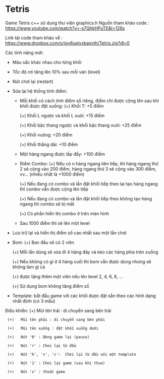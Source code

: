 # Tetris

Game Tetris c++ sử dụng thư viện graphics.h
Nguồn tham khảo code : https://www.youtube.com/watch?v=-s7QhkHPuTE&t=126s

Link tải code tham khảo về : https://www.dropbox.com/s/jgv6ueivxkapvth/Tetris.zip?dl=0

Các tính năng mới:
* Màu sắc khác nhau cho từng khối
* Tốc độ rơi tăng lên 10% sau mỗi ván (level)
* Nút chơi lại (restart)
* Sửa lại hệ thống tính điểm:
  - Mỗi khối có cách tính điểm số riêng, điểm chỉ được cộng lên sau khi khối được đặt xuống:
     (+)   Khối T: +5 điểm
    
     (+)   Khối L ngược và khối L xuôi: +15 điểm
    
     (+)   Khối bậc thang ngược và khối bậc thang xuôi: +25 điểm
    
     (+)   Khối vuông: +20 điểm
    
     (+)   Khối thẳng dài: +10 điểm
    
  - Một hàng ngang được lấp đầy: +100 điểm
  - Điểm Combo:
     (+)   Nếu có n hàng ngang liên tiếp, thì hàng ngang thứ 2 sẽ cộng vào 200 điểm, hàng ngang thứ 3 sẽ cộng vào 300 điểm, vv... (nhiều nhất là +1000 điểm)
    
     (+)   Nếu đang có combo và lần đặt khối tiếp theo lại tạo hàng ngang thì combo vẫn được cộng lên tiếp
    
     (+)   Nếu đang có combo và lần đặt khối tiếp theo không tạo hàng ngang thì combo sẽ bị mất
    
     (+)   Có phần hiển thị combo ở trên màn hình
    
  - Sau 1000 điểm thì sẽ lên một level

* Lưu trữ lại và hiển thị điểm số cao nhất sau một lần chơi
  
* Bom:
     (+)   Ban đầu sẽ có 2 viên
  
     (+)   Mỗi lần dùng sẽ xóa đi 4 hàng đáy và kéo các hàng phía trên xuống
  
     (+)   Nếu không có gì ở 4 hàng cuối thì bom vẫn được dùng nhưng sẽ không làm gì cả
  
     (+)   được tặng thêm một viên nếu lên level 2, 4, 6, 8, ...
  
     (+)   Sử dụng bom không tăng điểm số
  
* Template: bắt đầu game với các khối được đặt sẵn theo các hình dạng nhất định (có 3 mẫu)


Điều khiển:
     (+)   Mũi tên trái : di chuyển sang bên trái
     
     (+)   Mũi tên phải : di chuyển sang bên phải
     
     (+)   Mũi tên xuống : đặt khối xuống dưới
     
     (+)   Nút '0' : Dừng game lại (pause)
     
     (+)   Nút 'r' : Chơi lại từ đầu
     
     (+)   Nút 'h', 's', 'c':  Chơi lại từ đầu với một template
     
     (+)   Nút '1' : Chơi lại game (sau khi thua)
     
     (+)   Nút 'x' : thoát game


     
     
     
     

